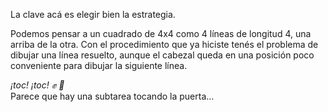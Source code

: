 La clave acá es elegir bien la estrategia.

Podemos pensar a un cuadrado de 4x4 como 4 líneas de longitud 4, una arriba de la otra. Con el procedimiento que ya hiciste tenés el problema de dibujar una línea resuelto, aunque el cabezal queda en una posición poco conveniente para dibujar la siguiente línea.

_¡toc! ¡toc! :fist: :door:_
<br>
Parece que hay una subtarea tocando la puerta...